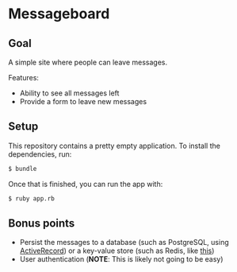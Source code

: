 # Messageboard

## Goal

A simple site where people can leave messages.

Features:

- Ability to see all messages left
- Provide a form to leave new messages

## Setup

This repository contains a pretty empty application. To install the dependencies, run:

```bash
$ bundle
```

Once that is finished, you can run the app with:

```bash
$ ruby app.rb
```

## Bonus points

- Persist the messages to a database (such as PostgreSQL, using [ActiveRecord](http://recipes.sinatrarb.com/p/models/active_record)) or a key-value store (such as Redis, like [this](http://code.tutsplus.com/tutorials/how-to-build-a-shortlink-app-with-ruby-and-redis--net-20984))
- User authentication (**NOTE**: This is likely not going to be easy)
